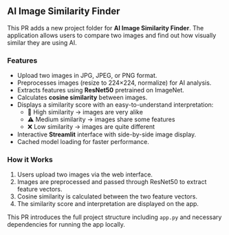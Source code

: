 ## AI Image Similarity Finder

This PR adds a new project folder for **AI Image Similarity Finder**. The application allows users to compare two images and find out how visually similar they are using AI.

### Features

- Upload two images in JPG, JPEG, or PNG format.
- Preprocesses images (resize to 224×224, normalize) for AI analysis.
- Extracts features using **ResNet50** pretrained on ImageNet.
- Calculates **cosine similarity** between images.
- Displays a similarity score with an easy-to-understand interpretation:
  - 💯 High similarity → images are very alike
  - ⚠️ Medium similarity → images share some features
  - ❌ Low similarity → images are quite different
- Interactive **Streamlit** interface with side-by-side image display.
- Cached model loading for faster performance.

### How it Works

1. Users upload two images via the web interface.
2. Images are preprocessed and passed through ResNet50 to extract feature vectors.
3. Cosine similarity is calculated between the two feature vectors.
4. The similarity score and interpretation are displayed on the app.

This PR introduces the full project structure including `app.py` and necessary dependencies for running the app locally.

